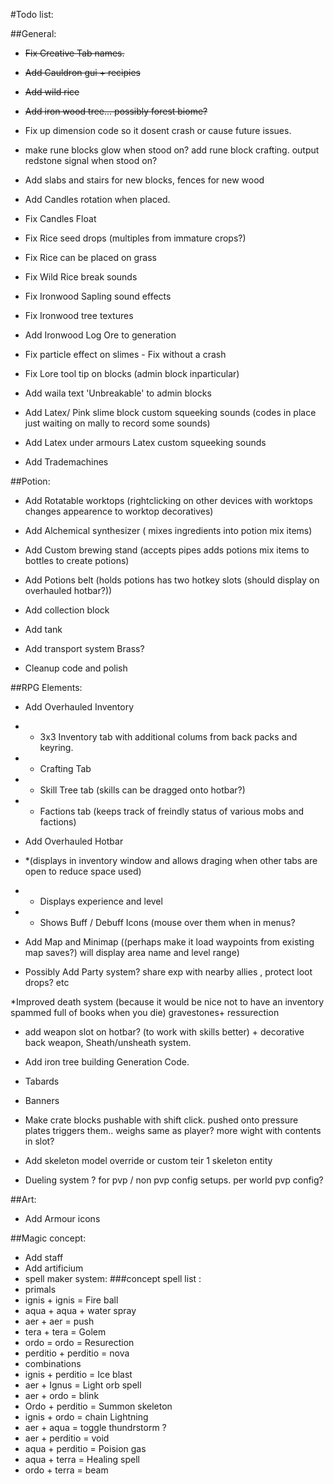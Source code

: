 #Todo list:

##General:
* ~~Fix Creative Tab names.~~
* ~~Add Cauldron gui + recipies~~
* ~~Add wild rice~~
* ~~Add iron wood tree... possibly forest biome?~~

* Fix up dimension code so it dosent crash or cause future issues.
* make rune blocks glow when stood on? add rune block crafting.  output redstone signal when stood on?


* Add slabs and stairs for new blocks, fences for new wood

* Add Candles rotation when placed.
* Fix Candles Float
* Fix Rice seed drops (multiples from immature crops?)
* Fix Rice can be placed on grass
* Fix Wild Rice break sounds
* Fix Ironwood Sapling sound effects
* Fix Ironwood tree textures
* Add Ironwood Log Ore to generation
* Fix particle effect on slimes - Fix without a crash
* Fix Lore tool tip on blocks (admin block inparticular)
* Add waila text 'Unbreakable' to admin blocks

* Add Latex/ Pink slime block custom squeeking sounds (codes in place just waiting on mally to record some sounds)
* Add Latex under armours Latex custom squeeking sounds

* Add Trademachines








##Potion:
* Add Rotatable worktops (rightclicking on other devices with worktops changes appearence to worktop decoratives)
* Add Alchemical synthesizer ( mixes ingredients into potion mix items)
* Add Custom brewing stand (accepts pipes adds potions mix items to bottles to create potions)
* Add Potions belt (holds potions has two hotkey slots (should display on overhauled hotbar?))


* Add collection block
* Add tank
* Add transport system Brass?
* Cleanup code and polish


##RPG Elements:

* Add Overhauled Inventory
* * 3x3 Inventory tab with additional colums from back packs and keyring.
* * Crafting Tab
* * Skill Tree tab (skills can be dragged onto hotbar?)
* * Factions tab (keeps track of freindly status of various mobs and factions)
* Add Overhauled Hotbar
* *(displays in inventory window and allows draging when other tabs are open to reduce space used)
* * Displays experience and level
* * Shows Buff / Debuff Icons (mouse over them when in menus?

* Add Map and Minimap ((perhaps make it load waypoints from existing map saves?) will display area name and level range)

* Possibly Add Party system? share exp with nearby allies , protect loot drops? etc
 
*Improved death system (because it would be nice not to have an inventory spammed full of books when you die) gravestones+ ressurection

* add weapon slot on hotbar? (to work with skills better) + decorative back weapon, Sheath/unsheath system.

* Add iron tree building Generation Code.

* Tabards
* Banners

* Make crate blocks pushable with shift click. pushed onto pressure plates triggers them.. weighs same as player? more wight with contents in slot?

* Add skeleton model override or custom teir 1 skeleton entity

* Dueling system ? for pvp / non pvp config setups.  per world pvp config?

##Art:
* Add Armour icons





##Magic concept:
* Add staff
* Add artificium
* spell maker system:
###concept spell list :
* primals
* ignis + ignis = Fire ball
* aqua + aqua + water spray
* aer + aer = push
* tera + tera = Golem
* ordo = ordo = Resurection
* perditio + perditio = nova
* combinations
* ignis + perditio = Ice blast
* aer + Ignus = Light orb spell
* aer + ordo = blink
* Ordo + perditio = Summon skeleton
* ignis + ordo = chain Lightning
* aer + aqua = toggle thundrstorm ?
* aer + perditio = void
* aqua + perditio = Poision gas
* aqua + terra = Healing spell
* ordo + terra = beam
